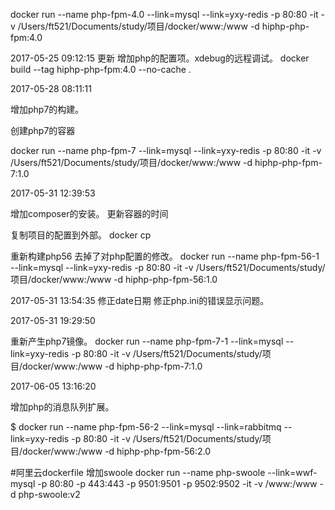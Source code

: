 docker run --name php-fpm-4.0 --link=mysql --link=yxy-redis -p 80:80 -it -v /Users/ft521/Documents/study/项目/docker/www:/www -d hiphp-php-fpm:4.0


2017-05-25 09:12:15 更新
增加php的配置项。xdebug的远程调试。
docker build --tag hiphp-php-fpm:4.0 --no-cache  .


2017-05-28 08:11:11

增加php7的构建。

创建php7的容器

docker run --name php-fpm-7 --link=mysql --link=yxy-redis -p 80:80 -it -v /Users/ft521/Documents/study/项目/docker/www:/www -d hiphp-php-fpm-7:1.0


2017-05-31 12:39:53

增加composer的安装。
更新容器的时间

复制项目的配置到外部。
docker cp 

重新构建php56 去掉了对php配置的修改。
docker run --name php-fpm-56-1 --link=mysql --link=yxy-redis -p 80:80 -it -v /Users/ft521/Documents/study/项目/docker/www:/www -d hiphp-php-fpm-56:1.0


2017-05-31 13:54:35
修正date日期
修正php.ini的错误显示问题。

2017-05-31 19:29:50

重新产生php7镜像。
docker run --name php-fpm-7-1 --link=mysql --link=yxy-redis -p 80:80 -it -v /Users/ft521/Documents/study/项目/docker/www:/www -d hiphp-php-fpm-7:1.0

2017-06-05 13:16:20

增加php的消息队列扩展。

$ docker run --name php-fpm-56-2 --link=mysql --link=rabbitmq  --link=yxy-redis -p 80:80 -it -v /Users/ft521/Documents/study/项目/docker/www:/www -d hiphp-php-fpm-56:2.0



#阿里云dockerfile 增加swoole
docker run --name php-swoole --link=wwf-mysql   -p 80:80 -p 443:443 -p 9501:9501 -p 9502:9502 -it -v /www:/www   -d php-swoole:v2

















